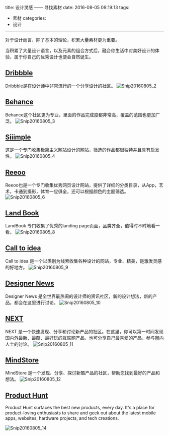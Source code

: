 title: 设计灵感 —— 寻找素材
date: 2016-08-05 09:19:13
tags:
- 素材
categories:
- 设计
---

对于设计而言，除了基本的理论，积累大量素材更为重要。

当积累了大量设计语言，以及元素的组合方式后，融合你生活中对美好设计的体验，属于你自己的优秀设计也便会自然诞生。

<!-- more -->

## [Dribbble](https://dribbble.com)

Dribbble是在设计师中非常流行的一个分享设计的社区。
![Snip20160805_2](http://7xooko.com1.z0.glb.clouddn.com/2016-08-05-Snip20160805_2.png)

## [Behance](https://www.behance.net)

Behance这个社区更为专业，里面的作品完成度都非常高，覆盖的范围也更加广泛。
![Snip20160805_3](http://7xooko.com1.z0.glb.clouddn.com/2016-08-05-Snip20160805_3.png)

## [Siiimple](http://siiimple.com)

这是一个专门收集极简主义网站设计的网站，筛选的作品都很独特并且具有启发性。
![Snip20160805_4](http://7xooko.com1.z0.glb.clouddn.com/2016-08-05-Snip20160805_4.png)

## [Reeoo](http://reeoo.com)

Reeoo也是一个专门收集优秀网页设计网站，提供了详细的分类目录，从App，艺术，卡通到摄影，体育一应俱全，还可以根据颜色的主题筛选。
![Snip20160805_6](http://7xooko.com1.z0.glb.clouddn.com/2016-08-05-Snip20160805_6.png)

## [Land Book](http://land-book.com)

LandBook 专门收集了优秀的landing page页面，品类齐全，值得时不时地看一看。
![Snip20160805_8](http://7xooko.com1.z0.glb.clouddn.com/2016-08-05-Snip20160805_8.png)

## [Call to idea](http://www.calltoidea.com)

Call to idea 是一个以类别为线索收集各种设计的网站，专业、精美，是激发灵感的好地方。
![Snip20160805_9](http://7xooko.com1.z0.glb.clouddn.com/2016-08-05-Snip20160805_9.png)

## [Designer News](https://www.designernews.co)

Designer News 是全世界最热闹的设计师的资讯社区，新的设计想法，新的产品，都会在这里进行讨论。
![Snip20160805_10](http://7xooko.com1.z0.glb.clouddn.com/2016-08-05-Snip20160805_10.png)

## [NEXT](http://next.36kr.com)

NEXT 是一个快速发现、分享和讨论新产品的社区。在这里，你可以第一时间发现国内外最新、最酷、最好玩的互联网产品，也可分享自己最喜爱的产品，参与圈内人士的讨论。
![Snip20160805_11](http://7xooko.com1.z0.glb.clouddn.com/2016-08-05-Snip20160805_11.png)

## [MindStore](http://mindstore.io)

MindStore 是一个发现、分享、探讨新酷产品的社区，帮助您找到最好的产品和想法。
![Snip20160805_12](http://7xooko.com1.z0.glb.clouddn.com/2016-08-05-Snip20160805_12.png)

## [Product Hunt](https://www.producthunt.com)

Product Hunt surfaces the best new products, every day. It's a place for product-loving enthusiasts to share and geek out about the latest mobile apps, websites, hardware projects, and tech creations.

![Snip20160805_14](http://7xooko.com1.z0.glb.clouddn.com/2016-08-05-Snip20160805_14.png)


